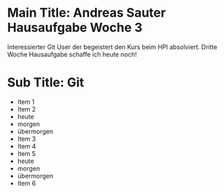 # Main Title: Andreas Sauter Hausaufgabe Woche 3
Interessierter Git User der begeistert den Kurs beim HPI absolviert. Dritte Woche Hausaufgabe schaffe ich heute noch!
# Sub Title: Git
* Item 1
* Item 2
 * heute
 * morgen
 * übermorgen
* Item 3
* Item 4
* Item 5
 * heute
 * morgen
 * übermorgen
* Item 6


